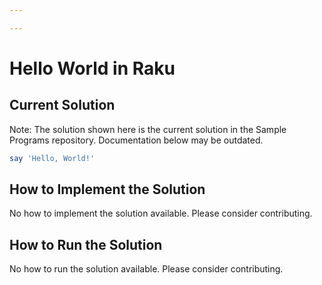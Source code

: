 ```yaml
---

---
```


# Hello World in Raku

## Current Solution

Note: The solution shown here is the current solution in the Sample Programs repository. Documentation below may be outdated.

```Raku
say 'Hello, World!'

```

## How to Implement the Solution

No how to implement the solution available. Please consider contributing.

## How to Run the Solution

No how to run the solution available. Please consider contributing.